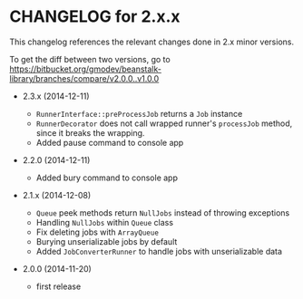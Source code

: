 CHANGELOG for 2.x.x
===================

This changelog references the relevant changes done in 2.x minor versions.

To get the diff between two versions, go to 
https://bitbucket.org/gmodev/beanstalk-library/branches/compare/v2.0.0..v1.0.0

* 2.3.x (2014-12-11)

  * `RunnerInterface::preProcessJob` returns a `Job` instance
  * `RunnerDecorator` does not call wrapped runner's `processJob` method, since it breaks the wrapping.
  * Added pause command to console app

* 2.2.0 (2014-12-11)

  * Added bury command to console app

* 2.1.x (2014-12-08)

  * `Queue` peek methods return `NullJobs` instead of throwing exceptions
  * Handling `NullJobs` within `Queue` class
  * Fix deleting jobs with `ArrayQueue`
  * Burying unserializable jobs by default
  * Added `JobConverterRunner` to handle jobs with unserializable data

* 2.0.0 (2014-11-20)

  * first release
